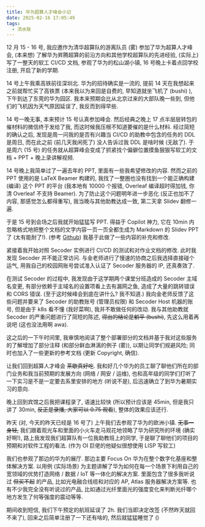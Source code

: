 ```yaml
---
title: 华为超算人才峰会小记
date: 2025-02-16 17:05:49
tags:
  - 流水账
---
```


12 月 15 - 16 号, 我应邀作为清华超算队的游离队员 (雾) 参加了华为超算人才峰会, (本来想) 了解华为昇腾超算的前沿方向和其他学校超算队的先进经验, (实际上) 写了一整天的软工 CI/CD 文档, 参观了华为的松山湖小镇, 16 号晚上卡着点回学校注册, 开启了新的学期.

<!-- more -->

14 号上午我乘高铁前往深圳北. 华为的招待确实是一流的, 提前 14 天在我想起来之前就帮忙买了高铁票 (本来我以为来回是自费的, 早知道就坐飞机了 (bushi) ), 下午到达了东莞的华为园区. 我本来预期会比从北京过来的大部队晚一些到, 但他们的飞机因为天气原因延误了, 我反而到得早些.

14 号一晚无事, 本来预计 15 号认真参加峰会. 然后经典之晚上 17 点半层层转包的催材料的微信终于发给了我, 而这时候我压根不知道要催的是什么材料. 经过简短的确认之后, 发现是周一问我的是否有兴趣当 CI/CD 的助教中包含的任务的 DDL 是周日, 而在此之前 (前几天我闲死了) 没人告诉过我 DDL 是啥时候 (无敌了). 于是周六 (15 号) 的任务就从超算峰会变成了抓紧找个偏僻位置摸鱼狠狠写软工的文档 + PPT + 晚上录讲解视频.

14 号晚上我简单过了一遍去年的 PPT, 里面有一些我希望修改的内容. 然而之前的 PPT 使用的是 LaTeX Beamer 构建的, 我找了一整圈也没有找到一个能正确构建 (编译) 这个 PPT 的平台 (我本地有 10000 个报错, Overleaf 编译超时得加钱, 你清 Overleaf 不支持 Beamer). 为了防止这个问题明年进一步恶化 (反正也加不了内容, 那感觉怎么都得重写), 我当晚与其他助教达成一致, 第二天拿 Slidev 翻修一遍.

于是 15 号到会场之后我就开始猛猛写 PPT. 得益于 Copilot 神力, 它在 10min 内忽略格式地把整个文档的文字内容一页一页全都生成为 Markdown 的 Slidev PPT 了 (太有能耐了!). (参考 [Github](https://github.com/THUSE-Course/2025-deploy)) 我基于此做了一些内容的补充和修改.

紧接着我开始对照 Secoder 实例进行 CI/CD 的测试和对作业文档的修改. 此时我发现 Secoder 并不能正常访问. 与金老师进行了慢速的协商之后我选择直接碰个运气, 用我自己的校园网账号尝试准入认证了 Secoder 服务器的 IP, 还真奏效了.

在测试 Secoder 的过程中, 我发现由于这学期两个课堂分班造成的 Secoder 主域名变更, 有部分依赖于主域名的设置项看上去有漏网之鱼, 造成了大量的跳转错误和 CORS 错误. (至于这时候峰会到底在讲什么? 我不知道.) 我向金老师反馈了这些问题并要来了 Secoder 的助教账号 (管理员权限) 和 Secoder Host 机器的账号, 但是由于 k8s 看不懂 (我好菜啊), 我并不敢做任何的改动. 我与其他助教就 Secoder 的严重问题进行了简短的陈述, ~~得出的结论是躺平 (bushi)~~, 先这么用着再说吧 (这也没法用啊 awa).

这之后的一下午时间里, 我审慎地阅读了整个部署部分的文档并基于我对这些服务的了解增加了部分注释 (和部分鲜血淋漓的例子 (雾)), 以期让同学们规避风险; 同时也加入了一些更新的参考文档 (更新 Copyright, 确信).

让我们回到超算人才峰会 ~~茶歇真好吃~~. 我和好几个华为的员工聊了聊他们所在的部门业务和我当前预期的发展方向 (网络 / 网安 / 运维), 也和高年级的同学们打听了一下实习是不是一定要去系里安排的地方 (听说不是), 后迅速确立了到华为暑期实习的意向.

晚上回到宾馆之后我把课程录了, 语速比较快 (所以预计应该是 45min, 但是我只讲了 30min, ~~反正是录播, 大家可以 0.75 观看~~), 整体的效果应该还行.

昨天 (对, 今天的昨天已经是 16 号了) 上午我们去参观了华为的欧洲小镇. ~~无事一身轻,~~ 我们跟着观光车和里面的小火车走马观花地领略了华为研究所的环境 (确实好啊!), 路上我发现我们超算队有一位我助教班上的同学, 于是聊了聊他们的项目的预期和对软件工程的看法. (作为 OI 巨佬的他疑似很想使用 LISP 写软工)

我们也参观了那边的华为的展厅. 那边主要 Focus On 华为在整个数字化基座和整体解决方案. 以用例 (实际场景) 为主题讲解了华为如何在每一个场景下利用自己的宽领域的优势打造网络 / 数据 / IoT 等一体化的解决方案. 里面包含了很多我听说过 ~~但买不起~~ 的产品, 比如光电融合线缆和对应的 AP, Atlas 服务器解决方案等. 也有不少我完全没有听说过的产品, 比如通过光纤里面光的强度变化来判断光纤哪个地方发生了何等强度的震动等等.

期间收到短信, 我们下午预定的航班延误了 2h. 我们当即决定改签 (不然昨天就回不来了), 回来之后简单注册了一下还有啥的, 然后就猛猛睡觉了 ()
